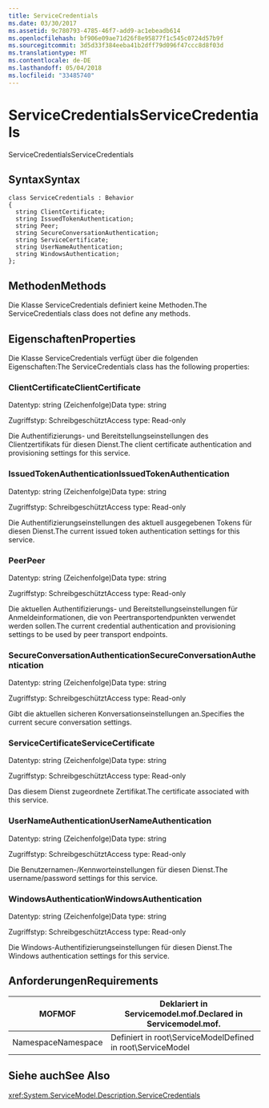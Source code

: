 ```yaml
---
title: ServiceCredentials
ms.date: 03/30/2017
ms.assetid: 9c780793-4785-46f7-add9-ac1ebeadb614
ms.openlocfilehash: bf906e09ae71d26f8e95877f1c545c0724d57b9f
ms.sourcegitcommit: 3d5d33f384eeba41b2dff79d096f47ccc8d8f03d
ms.translationtype: MT
ms.contentlocale: de-DE
ms.lasthandoff: 05/04/2018
ms.locfileid: "33485740"
---
```

# <a name="servicecredentials"></a><span data-ttu-id="d4111-102">ServiceCredentials</span><span class="sxs-lookup"><span data-stu-id="d4111-102">ServiceCredentials</span></span>
<span data-ttu-id="d4111-103">ServiceCredentials</span><span class="sxs-lookup"><span data-stu-id="d4111-103">ServiceCredentials</span></span>  
  
## <a name="syntax"></a><span data-ttu-id="d4111-104">Syntax</span><span class="sxs-lookup"><span data-stu-id="d4111-104">Syntax</span></span>  
  
```  
class ServiceCredentials : Behavior  
{  
  string ClientCertificate;  
  string IssuedTokenAuthentication;  
  string Peer;  
  string SecureConversationAuthentication;  
  string ServiceCertificate;  
  string UserNameAuthentication;  
  string WindowsAuthentication;  
};  
```  
  
## <a name="methods"></a><span data-ttu-id="d4111-105">Methoden</span><span class="sxs-lookup"><span data-stu-id="d4111-105">Methods</span></span>  
 <span data-ttu-id="d4111-106">Die Klasse ServiceCredentials definiert keine Methoden.</span><span class="sxs-lookup"><span data-stu-id="d4111-106">The ServiceCredentials class does not define any methods.</span></span>  
  
## <a name="properties"></a><span data-ttu-id="d4111-107">Eigenschaften</span><span class="sxs-lookup"><span data-stu-id="d4111-107">Properties</span></span>  
 <span data-ttu-id="d4111-108">Die Klasse ServiceCredentials verfügt über die folgenden Eigenschaften:</span><span class="sxs-lookup"><span data-stu-id="d4111-108">The ServiceCredentials class has the following properties:</span></span>  
  
### <a name="clientcertificate"></a><span data-ttu-id="d4111-109">ClientCertificate</span><span class="sxs-lookup"><span data-stu-id="d4111-109">ClientCertificate</span></span>  
 <span data-ttu-id="d4111-110">Datentyp: string (Zeichenfolge)</span><span class="sxs-lookup"><span data-stu-id="d4111-110">Data type: string</span></span>  
  
 <span data-ttu-id="d4111-111">Zugriffstyp: Schreibgeschützt</span><span class="sxs-lookup"><span data-stu-id="d4111-111">Access type: Read-only</span></span>  
  
 <span data-ttu-id="d4111-112">Die Authentifizierungs- und Bereitstellungseinstellungen des Clientzertifikats für diesen Dienst.</span><span class="sxs-lookup"><span data-stu-id="d4111-112">The client certificate authentication and provisioning settings for this service.</span></span>  
  
### <a name="issuedtokenauthentication"></a><span data-ttu-id="d4111-113">IssuedTokenAuthentication</span><span class="sxs-lookup"><span data-stu-id="d4111-113">IssuedTokenAuthentication</span></span>  
 <span data-ttu-id="d4111-114">Datentyp: string (Zeichenfolge)</span><span class="sxs-lookup"><span data-stu-id="d4111-114">Data type: string</span></span>  
  
 <span data-ttu-id="d4111-115">Zugriffstyp: Schreibgeschützt</span><span class="sxs-lookup"><span data-stu-id="d4111-115">Access type: Read-only</span></span>  
  
 <span data-ttu-id="d4111-116">Die Authentifizierungseinstellungen des aktuell ausgegebenen Tokens für diesen Dienst.</span><span class="sxs-lookup"><span data-stu-id="d4111-116">The current issued token authentication settings for this service.</span></span>  
  
### <a name="peer"></a><span data-ttu-id="d4111-117">Peer</span><span class="sxs-lookup"><span data-stu-id="d4111-117">Peer</span></span>  
 <span data-ttu-id="d4111-118">Datentyp: string (Zeichenfolge)</span><span class="sxs-lookup"><span data-stu-id="d4111-118">Data type: string</span></span>  
  
 <span data-ttu-id="d4111-119">Zugriffstyp: Schreibgeschützt</span><span class="sxs-lookup"><span data-stu-id="d4111-119">Access type: Read-only</span></span>  
  
 <span data-ttu-id="d4111-120">Die aktuellen Authentifizierungs- und Bereitstellungseinstellungen für Anmeldeinformationen, die von Peertransportendpunkten verwendet werden sollen.</span><span class="sxs-lookup"><span data-stu-id="d4111-120">The current credential authentication and provisioning settings to be used by peer transport endpoints.</span></span>  
  
### <a name="secureconversationauthentication"></a><span data-ttu-id="d4111-121">SecureConversationAuthentication</span><span class="sxs-lookup"><span data-stu-id="d4111-121">SecureConversationAuthentication</span></span>  
 <span data-ttu-id="d4111-122">Datentyp: string (Zeichenfolge)</span><span class="sxs-lookup"><span data-stu-id="d4111-122">Data type: string</span></span>  
  
 <span data-ttu-id="d4111-123">Zugriffstyp: Schreibgeschützt</span><span class="sxs-lookup"><span data-stu-id="d4111-123">Access type: Read-only</span></span>  
  
 <span data-ttu-id="d4111-124">Gibt die aktuellen sicheren Konversationseinstellungen an.</span><span class="sxs-lookup"><span data-stu-id="d4111-124">Specifies the current secure conversation settings.</span></span>  
  
### <a name="servicecertificate"></a><span data-ttu-id="d4111-125">ServiceCertificate</span><span class="sxs-lookup"><span data-stu-id="d4111-125">ServiceCertificate</span></span>  
 <span data-ttu-id="d4111-126">Datentyp: string (Zeichenfolge)</span><span class="sxs-lookup"><span data-stu-id="d4111-126">Data type: string</span></span>  
  
 <span data-ttu-id="d4111-127">Zugriffstyp: Schreibgeschützt</span><span class="sxs-lookup"><span data-stu-id="d4111-127">Access type: Read-only</span></span>  
  
 <span data-ttu-id="d4111-128">Das diesem Dienst zugeordnete Zertifikat.</span><span class="sxs-lookup"><span data-stu-id="d4111-128">The certificate associated with this service.</span></span>  
  
### <a name="usernameauthentication"></a><span data-ttu-id="d4111-129">UserNameAuthentication</span><span class="sxs-lookup"><span data-stu-id="d4111-129">UserNameAuthentication</span></span>  
 <span data-ttu-id="d4111-130">Datentyp: string (Zeichenfolge)</span><span class="sxs-lookup"><span data-stu-id="d4111-130">Data type: string</span></span>  
  
 <span data-ttu-id="d4111-131">Zugriffstyp: Schreibgeschützt</span><span class="sxs-lookup"><span data-stu-id="d4111-131">Access type: Read-only</span></span>  
  
 <span data-ttu-id="d4111-132">Die Benutzernamen-/Kennworteinstellungen für diesen Dienst.</span><span class="sxs-lookup"><span data-stu-id="d4111-132">The username/password settings for this service.</span></span>  
  
### <a name="windowsauthentication"></a><span data-ttu-id="d4111-133">WindowsAuthentication</span><span class="sxs-lookup"><span data-stu-id="d4111-133">WindowsAuthentication</span></span>  
 <span data-ttu-id="d4111-134">Datentyp: string (Zeichenfolge)</span><span class="sxs-lookup"><span data-stu-id="d4111-134">Data type: string</span></span>  
  
 <span data-ttu-id="d4111-135">Zugriffstyp: Schreibgeschützt</span><span class="sxs-lookup"><span data-stu-id="d4111-135">Access type: Read-only</span></span>  
  
 <span data-ttu-id="d4111-136">Die Windows-Authentifizierungseinstellungen für diesen Dienst.</span><span class="sxs-lookup"><span data-stu-id="d4111-136">The Windows authentication settings for this service.</span></span>  
  
## <a name="requirements"></a><span data-ttu-id="d4111-137">Anforderungen</span><span class="sxs-lookup"><span data-stu-id="d4111-137">Requirements</span></span>  
  
|<span data-ttu-id="d4111-138">MOF</span><span class="sxs-lookup"><span data-stu-id="d4111-138">MOF</span></span>|<span data-ttu-id="d4111-139">Deklariert in Servicemodel.mof.</span><span class="sxs-lookup"><span data-stu-id="d4111-139">Declared in Servicemodel.mof.</span></span>|  
|---------|-----------------------------------|  
|<span data-ttu-id="d4111-140">Namespace</span><span class="sxs-lookup"><span data-stu-id="d4111-140">Namespace</span></span>|<span data-ttu-id="d4111-141">Definiert in root\ServiceModel</span><span class="sxs-lookup"><span data-stu-id="d4111-141">Defined in root\ServiceModel</span></span>|  
  
## <a name="see-also"></a><span data-ttu-id="d4111-142">Siehe auch</span><span class="sxs-lookup"><span data-stu-id="d4111-142">See Also</span></span>  
 <xref:System.ServiceModel.Description.ServiceCredentials>

